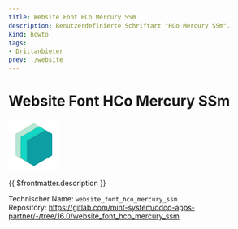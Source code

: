 ```yaml
---
title: Website Font HCo Mercury SSm
description: Benutzerdefinierte Schriftart "HCo Mercury SSm".
kind: howto
tags:
- Drittanbieter
prev: ./website
---
```


# Website Font HCo Mercury SSm
![icon_oms_box](attachments/icons_odoo_mint_system.png)

{{ $frontmatter.description }}

Technischer Name: `website_font_hco_mercury_ssm`\
Repository: <https://gitlab.com/mint-system/odoo-apps-partner/-/tree/16.0/website_font_hco_mercury_ssm>
